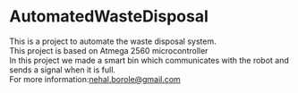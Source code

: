 # AutomatedWasteDisposal
This is a project to automate the waste disposal system.<br>
This project is based on Atmega 2560 microcontroller<br>
In this project we made a smart bin which communicates with the robot and sends a signal when it is full.<br>
For more information:nehal.borole@gmail.com
